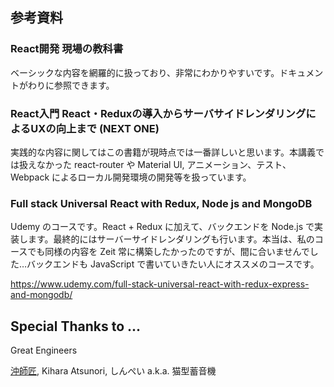 ## 参考資料

### React開発 現場の教科書

ベーシックな内容を網羅的に扱っており、非常にわかりやすいです。ドキュメントがわりに参照できます。

### React入門 React・Reduxの導入からサーバサイドレンダリングによるUXの向上まで (NEXT ONE) 

実践的な内容に関してはこの書籍が現時点では一番詳しいと思います。本講義では扱えなかった react-router や Material UI, アニメーション、テスト、Webpack によるローカル開発環境の開発等を扱っています。

### Full stack Universal React with Redux, Node js and MongoDB

Udemy のコースです。React + Redux に加えて、バックエンドを Node.js で実装します。最終的にはサーバーサイドレンダリングも行います。本当は、私のコースでも同様の内容を Zeit 常に構築したかったのですが、間に合いませんでした…バックエンドも JavaScript で書いていきたい人にオススメのコースです。

https://www.udemy.com/full-stack-universal-react-with-redux-express-and-mongodb/

## Special Thanks to ... 

Great Engineers

[沖師匠](https://ceroan.jp/), Kihara Atsunori, しんぺい a.k.a. 猫型蓄音機

